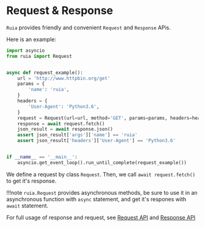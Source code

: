 # Request & Response

`Ruia` provides friendly and convenient `Request` and `Response` APis.

Here is an example:

```python
import asyncio
from ruia import Request


async def request_example():
    url = 'http://www.httpbin.org/get'
    params = {
        'name': 'ruia',
    }
    headers = {
        'User-Agent': 'Python3.6',
    }
    request = Request(url=url, method='GET', params=params, headers=headers)
    response = await request.fetch()
    json_result = await response.json()
    assert json_result['args']['name'] == 'ruia'
    assert json_result['headers']['User-Agent'] == 'Python3.6'


if __name__ == '__main__':
    asyncio.get_event_loop().run_until_complete(request_example())

```

We define a request by class `Request`.
Then, we call `await request.fetch()` to get it's response.

!!!note
    `ruia.Request` provides asynchronous methods,
    be sure to use it in an asynchronous function with `async` statement,
    and get it's respones with `await` statement.


For full usage of response and request, see [Request API](../apis/request.md) and [Response API](../apis/response.md)